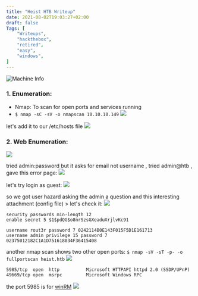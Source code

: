 ```yaml
---
title: "Heist HTB Writeup"
date: 2021-08-02T19:03:27+02:00
draft: false
Tags: [
    "Writeups",
    "hackthebox",
    "retired",
    "easy",
    "windows",
]
---
```

![Machine Info](/images/heist/1.png)

### 1. Enumeration:
* Nmap:
To scan for open ports and services running
 * ``$ nmap -sC -sV -o nmapscan 10.10.10.149``
![](/images/heist/2.png)

let's add it to our /etc/hosts file 
![](/images/heist/3.png)

### 2. Web Enumeration:
![](/images/heist/4.png)

tried admin:password but it asks for email not username , tried admin@htb , gave this error page:
![](/images/heist/5.png)

let's try login as guest:
![](/images/heist/6.png)

so we got user hazard asking the admin a question and this interesting attachment (config file) > let's check it:
![](/images/heist/7.png)

```
security passwords min-length 12
enable secret 5 $1$pdQG$o8nrSzsGXeaduXrjlvKc91

username rout3r password 7 0242114B0E143F015F5D1E161713
username admin privilege 15 password 7 02375012182C1A1D751618034F36415408
```

another nmap scan shows two other open ports:
``$ nmap -sV -sT -p- -o fullportscan heist.htb``
![](/images/heist/8.png)
```
5985/tcp  open  http          Microsoft HTTPAPI httpd 2.0 (SSDP/UPnP)
49669/tcp open  msrpc         Microsoft Windows RPC
```
the port 5985 is for [winRM](https://book.hacktricks.xyz/pentesting/5985-5986-pentesting-winrm)
![](/images/heist/9.png)










